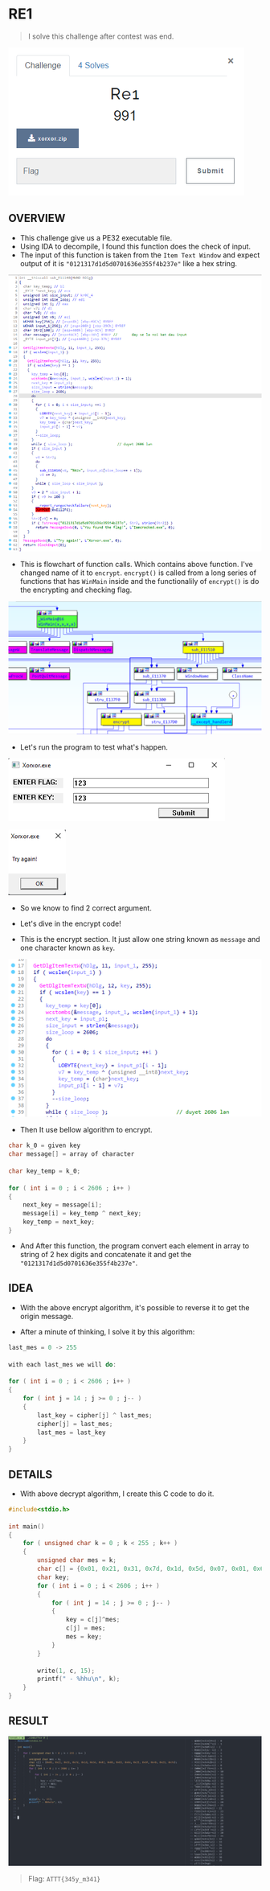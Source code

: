 # RE1

> I solve this challenge after contest was end.

![img](./assets/overview.png)

## OVERVIEW

- This challenge give us a PE32 executable file.
- Using IDA to decompile, I found this function does the check of input.
- The input of this function is taken from the `Item Text Window` and expect output of it is `"0121317d1d5d0701636e355f4b237e"` like a hex string.

![img](./assets/func.png)

- This is flowchart of function calls. Which contains above function. I've changed name of it to `encrypt`. `encrypt()` is called from a long series of functions that has `WinMain` inside and the functionalily of `encrypt()` is do the encrypting and checking flag. 

![img](./assets/flow_chart.png)

- Let's run the program to test what's happen.

![img](./assets/test_run.png)

![img](./assets/res.png)

- So we know to find 2 correct argument.

- Let's dive in the encrypt code!

- This is the encrypt section. It just allow one string known as `message` and one character known as `key`.

![img](./assets/phase1.png)

- Then It use bellow algorithm to encrypt.

```c
char k_0 = given key
char message[] = array of character

char key_temp = k_0;

for ( int i = 0 ; i < 2606 ; i++ )
{
    next_key = message[i];
    message[i] = key_temp ^ next_key;
    key_temp = next_key;
}
```

- And After this function, the program convert each element in array to string of 2 hex digits and concatenate it and get the `"0121317d1d5d0701636e355f4b237e"`. 

## IDEA

- With the above encrypt algorithm, it's possible to reverse it to get the origin message.

- After a minute of thinking, I solve it by this algorithm:

```c
last_mes = 0 -> 255

with each last_mes we will do:

for ( int i = 0 ; i < 2606 ; i++ )
{
    for ( int j = 14 ; j >= 0 ; j-- ) 
    {
        last_key = cipher[j] ^ last_mes;
        cipher[j] = last_mes;
        last_mes = last_key
    }
}
```

## DETAILS

- With above decrypt algorithm, I create this C code to do it.

```c
#include<stdio.h>

int main()
{
	for ( unsigned char k = 0 ; k < 255 ; k++ )
	{
		unsigned char mes = k;
		char c[] = {0x01, 0x21, 0x31, 0x7d, 0x1d, 0x5d, 0x07, 0x01, 0x63, 0x6e, 0x35, 0x5f, 0x4b, 0x23, 0x7e};
		char key;
		for ( int i = 0 ; i < 2606 ; i++ )
		{
			for ( int j = 14 ; j >= 0 ; j-- )
			{
				key = c[j]^mes;
				c[j] = mes;
				mes = key;
			}
		}

		write(1, c, 15);
		printf(" - %hhu\n", k);
	}
}
```

## RESULT

![img](./assets/break.png)

> Flag: `ATTT{345y_m341}`